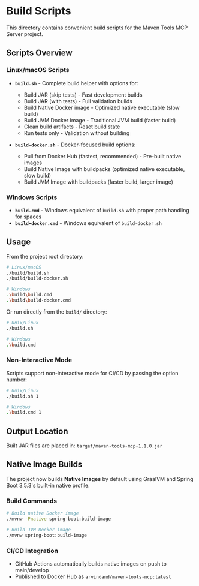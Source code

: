 # Build Scripts

This directory contains convenient build scripts for the Maven Tools MCP Server project.

## Scripts Overview

### Linux/macOS Scripts

- **`build.sh`** - Complete build helper with options for:
  - Build JAR (skip tests) - Fast development builds
  - Build JAR (with tests) - Full validation builds  
  - Build Native Docker image - Optimized native executable (slow build)
  - Build JVM Docker image - Traditional JVM build (faster build)
  - Clean build artifacts - Reset build state
  - Run tests only - Validation without building

- **`build-docker.sh`** - Docker-focused build options:
  - Pull from Docker Hub (fastest, recommended) - Pre-built native images
  - Build Native Image with buildpacks (optimized native executable, slow build)
  - Build JVM Image with buildpacks (faster build, larger image)

### Windows Scripts

- **`build.cmd`** - Windows equivalent of `build.sh` with proper path handling for spaces
- **`build-docker.cmd`** - Windows equivalent of `build-docker.sh`

## Usage

From the project root directory:

```bash
# Linux/macOS
./build/build.sh
./build/build-docker.sh

# Windows
.\build\build.cmd
.\build\build-docker.cmd
```

Or run directly from the `build/` directory:

```bash
# Unix/Linux
./build.sh

# Windows
.\build.cmd
```

### Non-Interactive Mode

Scripts support non-interactive mode for CI/CD by passing the option number:

```bash
# Unix/Linux
./build.sh 1

# Windows  
.\build.cmd 1
```

## Output Location

Built JAR files are placed in: `target/maven-tools-mcp-1.1.0.jar`

## Native Image Builds

The project now builds **Native Images** by default using GraalVM and Spring Boot 3.5.3's built-in native profile.

### Build Commands

```bash
# Build native Docker image
./mvnw -Pnative spring-boot:build-image

# Build JVM Docker image 
./mvnw spring-boot:build-image
```

### CI/CD Integration

- GitHub Actions automatically builds native images on push to main/develop
- Published to Docker Hub as `arvindand/maven-tools-mcp:latest`
